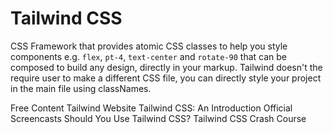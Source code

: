 # Tailwind CSS

CSS Framework that provides atomic CSS classes to help you style components e.g. `flex`, `pt-4`, `text-center` and `rotate-90` that can be composed to build any design, directly in your markup. Tailwind doesn't  the require user to make a different CSS file, you can directly style your project in the main file using classNames.

<ResourceGroupTitle>Free Content</ResourceGroupTitle>
<BadgeLink colorScheme='blue' badgeText='Official Website' href='https://tailwindcss.com'>Tailwind Website</BadgeLink>
<BadgeLink colorScheme='yellow' badgeText='Read' href='https://www.codemag.com/Article/2105091/Tailwind-CSS-An-Introduction'>Tailwind CSS: An Introduction</BadgeLink>
<BadgeLink badgeText='Watch' href='https://www.youtube.com/c/TailwindLabs/videos'>Official Screencasts</BadgeLink>
<BadgeLink badgeText='Watch' href='https://www.youtube.com/watch?v=hdGsFpZ0J2E'>Should You Use Tailwind CSS?</BadgeLink>
<BadgeLink badgeText='Watch' href='https://www.youtube.com/watch?v=UBOj6rqRUME'>Tailwind CSS Crash Course</BadgeLink>
